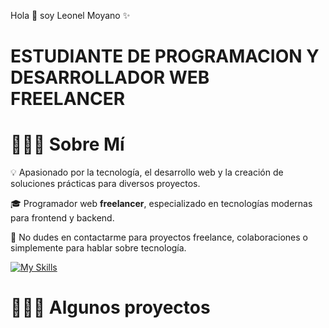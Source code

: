 Hola 👋 soy Leonel Moyano ✨

# ESTUDIANTE DE PROGRAMACION Y DESARROLLADOR WEB FREELANCER

# 👨🏻‍💻 Sobre Mí  

💡 Apasionado por la tecnología, el desarrollo web y la creación de soluciones prácticas para diversos proyectos.  

🎓 Programador web **freelancer**, especializado en tecnologías modernas para frontend y backend.  

💬 No dudes en contactarme para proyectos freelance, colaboraciones o simplemente para hablar sobre tecnología.  

[![My Skills](https://skillicons.dev/icons?i=react,nodejs,ts,tailwind,js,html,css,linux,c)](https://skillicons.dev)

# 👨🏻‍💻 Algunos proyectos


